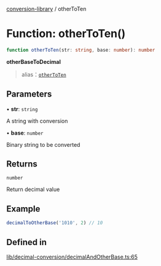 [conversion-library](../globals.md) / otherToTen

# Function: otherToTen()

```ts
function otherToTen(str: string, base: number): number
```

**otherBaseToDecimal**

> alias：[`otherToTen`](otherToTen)

## Parameters

• **str**: `string`

A string with conversion

• **base**: `number`

Binary string to be converted

## Returns

`number`

Return decimal value

## Example

```ts
decimalToOtherBase('1010', 2) // 10
```

## Defined in

[lib/decimal-conversion/decimalAndOtherBase.ts:65](https://github.com/fxss5201/conversion-library/blob/f6fab6ca6761147d1f6fa1253d4c6904c568e06d/lib/decimal-conversion/decimalAndOtherBase.ts#L65)
